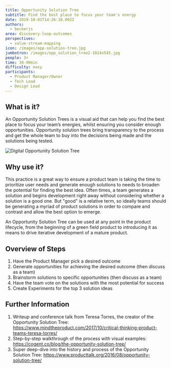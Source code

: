 ```yaml
---
title: Opportunity Solution Tree
subtitle: Find the best place to focus your team's energy
date: 2019-10-01T14:26:10.092Z
authors:
  - beckerjs
area: discovery-loop-outcomes
perspectives:
  - value-stream-mapping
icon: /images/opp-solution-tree.jpg
jumbotron: /images/opp_solution_tree2-1024x545.jpg
people: 3+
time: 30-90min
difficulty: easy
participants:
  - Product Manager/Owner
  - Tech Lead
  - Design Lead
---
```

## What is it?

An Opportunity Solution Trees is a visual aid that can help you find the best place to focus your team’s energies, whilst ensuring you consider enough opportunities. Opportunity solution trees bring transparency to the process and get the whole team to buy into the decisions being made and the solutions being tested.

![](/images/opportunity-solution-tree.png "Digital Opportunity Solution Tree")

## Why use it?

This practice is a great way to ensure a product team is taking the time to prioritize user needs and generate enough solutions to needs to broaden the potential for finding the best idea. Often times, a team generates a solution and begins development right away without considering whether a solution is a good one. But "good" is a relative term, so ideally teams should be generating a myriad of product solutions in order to compare and contrast and allow the best option to emerge.

An Opportunity Solution Tree can be used at any point in the product lifecycle, from the beginning of a green field product to introducing it as means to drive iterative development of a mature product. 

## Overview of Steps

1. Have the Product Manager pick a desired outcome
2. Generate opportunities for achieving the desired outcome (then discuss as a team)
3. Brainstorm solutions to specific opportunities (then discuss as a team)
4. Have the team vote on the solutions with the most potential for success
5. Create Experiments for the top 3 solution ideas

## Further Information



1. Writeup and conference talk from Teresa Torres, the creator of the Opportunity Solution Tree: https://www.mindtheproduct.com/2017/10/critical-thinking-product-teams-teresa-torres/
2. Step-by-step walkthrough of the process with visual examples: https://cogent.co/blog/the-opportunity-solution-tree/
3. Super deep-dive into the history and process of the Opportunity Solution Tree: https://www.producttalk.org/2016/08/opportunity-solution-tree/
